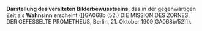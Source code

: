 
**Darstellung des veralteten Bilderbewusstseins**, das in der gegenwärtigen Zeit als **Wahnsinn** erscheint ([[GA068b (52.) DIE MISSION DES ZORNES. DER GEFESSELTE PROMETHEUS, Berlin, 21. Oktober 1909|GA068b/52]]).
